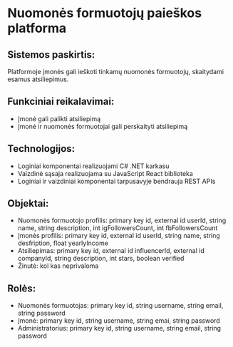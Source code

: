 ﻿# Nuomonės formuotojų paieškos platforma

## Sistemos paskirtis:

Platformoje įmonės gali ieškoti tinkamų nuomonės formuotojų, skaitydami esamus atsiliepimus.

## Funkciniai reikalavimai:

* Įmonė gali palikti atsiliepimą
* Įmonė ir nuomonės formuotojai gali perskaityti atsiliepimą

## Technologijos:

* Loginiai komponentai realizuojami C# .NET karkasu
* Vaizdinė sąsaja realizuojama su JavaScript React biblioteka
* Loginiai ir vaizdiniai komponentai tarpusavyje bendrauja REST APIs

## Objektai:

* Nuomonės formuotojo profilis: primary key id, external id userId, string name, string description, int igFollowersCount, int fbFollowersCount
* Įmonės profilis: primary key id, external id userId, string name, string desfription, float yearlyIncome
* Atsiliepimas: primary key id, external id influencerId, external id companyId, string description, int stars, boolean verified
* Žinutė: kol kas neprivaloma

## Rolės:

* Nuomonės formuotojas: primary key id, string username, string email, string password
* Įmonė: primary key id, string username, string emai, string password
* Administratorius: primary key id, string username, string email, string password